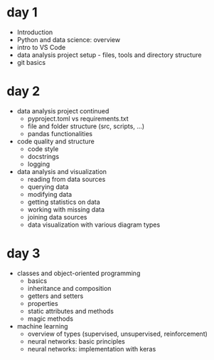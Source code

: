 # day 1

- Introduction
- Python and data science: overview
- intro to VS Code
- data analysis project setup - files, tools and directory structure
- git basics

# day 2

- data analysis project continued
  - pyproject.toml vs requirements.txt
  - file and folder structure (src, scripts, ...)
  - pandas functionalities
- code quality and structure
  - code style
  - docstrings
  - logging
- data analysis and visualization
  - reading from data sources
  - querying data
  - modifying data
  - getting statistics on data
  - working with missing data
  - joining data sources
  - data visualization with various diagram types

# day 3

- classes and object-oriented programming
  - basics
  - inheritance and composition
  - getters and setters
  - properties
  - static attributes and methods
  - magic methods
- machine learning
  - overview of types (supervised, unsupervised, reinforcement)
  - neural networks: basic principles
  - neural networks: implementation with keras
